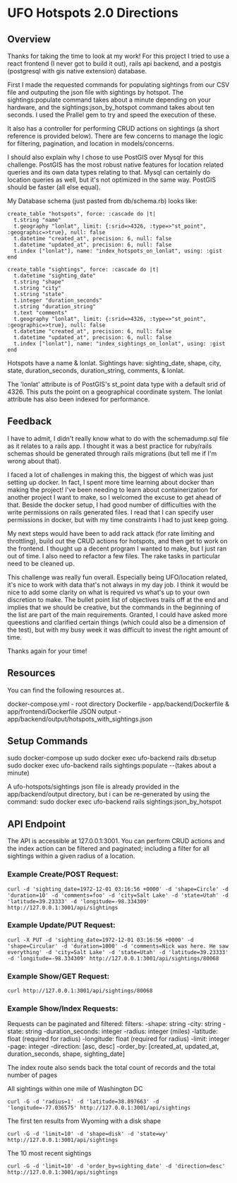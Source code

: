 # UFO Hotspots 2.0 Directions

## Overview
Thanks for taking the time to look at my work! For this project I tried to use a react frontend (I never got to build it out), rails api backend, and a postgis (postgresql with gis native extension) database. 

First I made the requested commands for populating sightings from our CSV file and outputing the json file with sightings by hotspot. The sightings:populate command takes about a minute depending on your hardware, and the sightings:json_by_hotspot command takes about ten seconds. I used the Prallel gem to try and speed the execution of these.

It also has a controller for performing CRUD actions on sightings (a short reference is provided below). There are few concerns to manage the logic for filtering, pagination, and location in models/concerns.

I should also explain why I chose to use PostGIS over Mysql for this challenge. PostGIS has the most robust native features for location related queries and its own data types relating to that. Mysql can certainly do location queries as well, but it's not optimized in the same way. PostGIS should be faster (all else equal).

My Database schema (just pasted from db/schema.rb) looks like:
```
create_table "hotspots", force: :cascade do |t|
  t.string "name"
  t.geography "lonlat", limit: {:srid=>4326, :type=>"st_point", :geographic=>true}, null: false
  t.datetime "created_at", precision: 6, null: false
  t.datetime "updated_at", precision: 6, null: false
  t.index ["lonlat"], name: "index_hotspots_on_lonlat", using: :gist
end

create_table "sightings", force: :cascade do |t|
  t.datetime "sighting_date"
  t.string "shape"
  t.string "city"
  t.string "state"
  t.integer "duration_seconds"
  t.string "duration_string"
  t.text "comments"
  t.geography "lonlat", limit: {:srid=>4326, :type=>"st_point", :geographic=>true}, null: false
  t.datetime "created_at", precision: 6, null: false
  t.datetime "updated_at", precision: 6, null: false
  t.index ["lonlat"], name: "index_sightings_on_lonlat", using: :gist
end
```

Hotspots have a name & lonlat. 
Sightings have: sighting_date, shape, city, state, duration_seconds, duration_string, comments, & lonlat.

The 'lonlat' attribute is of PostGIS's st_point data type with a default srid of 4326. This puts the point on a geographical coordinate system.
The lonlat attribute has also been indexed for performance.

## Feedback
I have to admit, I didn't really know what to do with the schemadump.sql file as it relates to a rails app. I thought it was a best practice for ruby/rails schemas should be generated through rails migrations (but tell me if I'm wrong about that).

I faced a lot of challenges in making this, the biggest of which was just setting up docker. In fact, I spent more time learning about docker than making the project! I've been needing to learn about containerization for another project I want to make, so I welcomed the excuse to get ahead of that. Beside the docker setup, I had good number of difficulties with the write permissions on rails generated files. I read that I can specify user permissions in docker, but with my time constraints I had to just keep going.

My next steps would have been to add rack attack (for rate limiting and throttling), build out the CRUD actions for hotspots, and then get to work on the frontend. I thought up a decent program I wanted to make, but I just ran out of time. I also need to refactor a few files. The rake tasks in particular need to be cleaned up.

This challenge was really fun overall. Especially being UFO/location related, it's nice to work with data that's not always in my day job. I think it would be nice to add some clarity on what is required vs what's up to your own discretion to make. The bullet point list of objectives trails off at the end and implies that we should be creative, but the commands in the beginning of the list are part of the main requirements. Granted, I could have asked more queestions and clarified certain things (which could also be a dimension of the test), but with my busy week it was difficult to invest the right amount of time.

Thanks again for your time!

## Resources
You can find the following resources at..

docker-compose.yml - root directory
Dockerfile - app/backend/Dockerfile & app/frontend/Dockerfile
JSON output - app/backend/output/hotspots_with_sightings.json

## Setup Commands
sudo docker-compose up
sudo docker exec ufo-backend rails db:setup
sudo docker exec ufo-backend rails sightings:populate
--(takes about a minute)

A ufo-hotspots/sightings json file is already provided in the app/backend/output directory, but i can be re-generated by using the command:
sudo docker exec ufo-backend rails sightings:json_by_hotspot

## API Endpoint
The API is accessible at 127.0.0.1:3001. You can perform CRUD actions and the index action can be filtered and paginated; including a filter for all sightings within a given radius of a location.

### Example Create/POST Request:
```
curl -d 'sighting_date=1972-12-01 03:16:56 +0000' -d 'shape=Circle' -d 'duration=10' -d 'comments=foo' -d 'city=Salt Lake' -d 'state=Utah' -d 'latitude=39.23333' -d 'longitude=-98.334309' http://127.0.0.1:3001/api/sightings
```

### Example Update/PUT Request:
```
curl -X PUT -d 'sighting_date=1972-12-01 03:16:56 +0000' -d 'shape=Circular' -d 'duration=1000' -d 'comments=Nick was here. He saw everything' -d 'city=Salt Lake' -d 'state=Utah' -d 'latitude=39.23333' -d 'longitude=-98.334309' http://127.0.0.1:3001/api/sightings/80068
```

### Example Show/GET Request:
```
curl http://127.0.0.1:3001/api/sightings/80068
```

### Example Show/Index Requests:
Requests can be paginated and filtered:
filters:
  -shape: string
  -city: string
  -state: string
  -duration_seconds: integer
  -radius: integer (miles)
  -latitude: float (required for radius)
  -longitude: float (required for radius)
  -limit: integer
  -page: integer
  -direction: [asc, desc]
  -order_by: [created_at, updated_at, duration_seconds, shape, sighting_date]

The index route also sends back the total count of records and the total number of pages

All sightings within one mile of Washington DC
```
curl -G -d 'radius=1' -d 'latitude=38.897663' -d 'longitude=-77.036575' http://127.0.0.1:3001/api/sightings
```

The first ten results from Wyoming with a disk shape
```
curl -G -d 'limit=10' -d 'shape=disk' -d 'state=wy' http://127.0.0.1:3001/api/sightings
```

The 10 most recent sightings
```
curl -G -d 'limit=10' -d 'order_by=sighting_date' -d 'direction=desc' http://127.0.0.1:3001/api/sightings
```